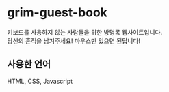 # grim-guest-book

키보드를 사용하지 않는 사람들을 위한 방명록 웹사이트입니다.  
당신의 흔적을 남겨주세요! 마우스만 있으면 된답니다!

## 사용한 언어

HTML, CSS, Javascript
